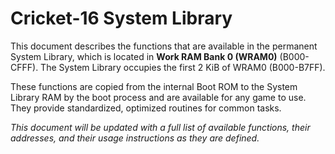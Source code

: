 # **Cricket-16 System Library**

This document describes the functions that are available in the permanent System Library, which is located in **Work RAM Bank 0 (WRAM0)** (B000-CFFF). The System Library occupies the first 2 KiB of WRAM0 (B000-B7FF).

These functions are copied from the internal Boot ROM to the System Library RAM by the boot process and are available for any game to use. They provide standardized, optimized routines for common tasks.

_This document will be updated with a full list of available functions, their addresses, and their usage instructions as they are defined._
